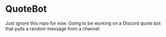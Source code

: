 # QuoteBot
Just ignore this repo for now.
Going to be working on a Discord quote bot that pulls a random message from a channel.
